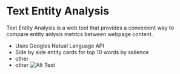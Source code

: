 # Text Entity Analysis
Text Entity Analysis is a web tool that provides a convenient way to compare entity anlysis metrics between webpage content.
- Uses Googles Natual Language API
- Side by side entity cards for top 10 words by salience
- other 
- other
![Alt Text](https://media.giphy.com/media/jOcBoZeBf8AgBtC4ax/giphy.gif)

